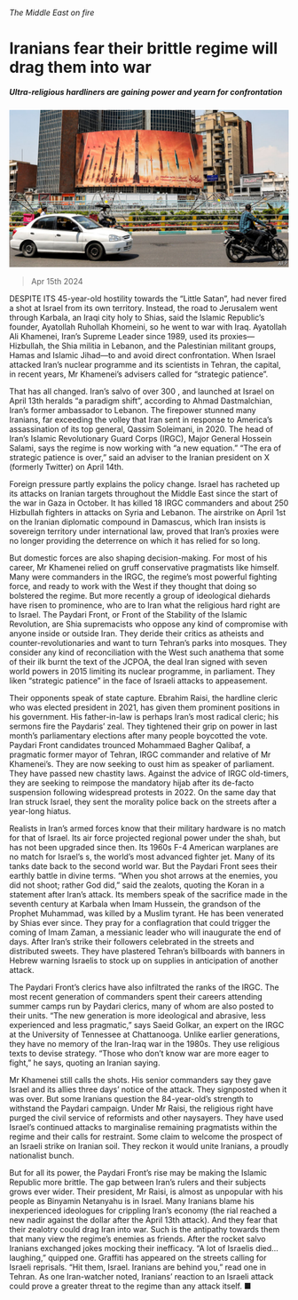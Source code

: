 ###### The Middle East on fire

# Iranians fear their brittle regime will drag them into war 

##### Ultra-religious hardliners are gaining power and yearn for confrontation 

![image](images/20240420_MAP502.jpg) 

> Apr 15th 2024 

DESPITE ITS 45-year-old hostility towards the “Little Satan”,  had never fired a shot at Israel from its own territory. Instead, the road to Jerusalem went through Karbala, an Iraqi city holy to Shias, said the Islamic Republic’s founder, Ayatollah Ruhollah Khomeini, so he went to war with Iraq. Ayatollah Ali Khamenei, Iran’s Supreme Leader since 1989, used its proxies—Hizbullah, the Shia militia in Lebanon, and the Palestinian militant groups, Hamas and Islamic Jihad—to  and avoid direct confrontation. When Israel attacked Iran’s nuclear programme and its scientists in Tehran, the capital, in recent years, Mr Khamenei’s advisers called for “strategic patience”.

That has all changed. Iran’s salvo of over 300 ,  and  launched at Israel on April 13th heralds “a paradigm shift”, according to Ahmad Dastmalchian, Iran’s former ambassador to Lebanon. The firepower stunned many Iranians, far exceeding the volley that Iran sent in response to America’s assassination of its top general, Qassim Soleimani, in 2020. The head of Iran’s Islamic Revolutionary Guard Corps (IRGC), Major General Hossein Salami, says the regime is now working with “a new equation.” “The era of strategic patience is over,” said an adviser to the Iranian president on X (formerly Twitter) on April 14th. 


Foreign pressure partly explains the policy change. Israel has racheted up its attacks on Iranian targets throughout the Middle East since the start of the war in Gaza in October. It has killed 18 IRGC commanders and about 250 Hizbullah fighters in attacks on Syria and Lebanon. The airstrike on April 1st on the Iranian diplomatic compound in Damascus, which Iran insists is sovereign territory under international law, proved that Iran’s proxies were no longer providing the deterrence on which it has relied for so long. 

But domestic forces are also shaping decision-making. For most of his career, Mr Khamenei relied on gruff conservative pragmatists like himself. Many were commanders in the IRGC, the regime’s most powerful fighting force, and ready to work with the West if they thought that doing so bolstered the regime. But more recently a group of ideological diehards have risen to prominence, who are to Iran what the religious hard right are to Israel. The Paydari Front, or Front of the Stability of the Islamic Revolution, are Shia supremacists who oppose any kind of compromise with anyone inside or outside Iran. They deride their critics as atheists and counter-revolutionaries and want to turn Tehran’s parks into mosques. They consider any kind of reconciliation with the West such anathema that some of their ilk burnt the text of the JCPOA, the deal Iran signed with seven world powers in 2015 limiting its nuclear programme, in parliament. They liken “strategic patience” in the face of Israeli attacks to appeasement.

Their opponents speak of state capture. Ebrahim Raisi, the hardline cleric who was elected president in 2021, has given them prominent positions in his government. His father-in-law is perhaps Iran’s most radical cleric; his sermons fire the Paydaris’ zeal. They tightened their grip on power in last month’s parliamentary elections after many people boycotted the vote. Paydari Front candidates trounced Mohammaed Bagher Qalibaf, a pragmatic former mayor of Tehran, IRGC commander and relative of Mr Khamenei’s. They are now seeking to oust him as speaker of parliament. They have passed new chastity laws. Against the advice of IRGC old-timers, they are seeking to reimpose the mandatory hijab after its de-facto suspension following widespread protests in 2022. On the same day that Iran struck Israel, they sent the morality police back on the streets after a year-long hiatus.

Realists in Iran’s armed forces know that their military hardware is no match for that of Israel. Its air force projected regional power under the shah, but has not been upgraded since then. Its 1960s F-4 American warplanes are no match for Israel’s s, the world’s most advanced fighter jet. Many of its tanks date back to the second world war. But the Paydari Front sees their earthly battle in divine terms. “When you shot arrows at the enemies, you did not shoot; rather God did,” said the zealots, quoting the Koran in a statement after Iran’s attack. Its members speak of the sacrifice made in the seventh century at Karbala when Imam Hussein, the grandson of the Prophet Muhammad, was killed by a Muslim tyrant. He has been venerated by Shias ever since. They pray for a conflagration that could trigger the coming of Imam Zaman, a messianic leader who will inaugurate the end of days. After Iran’s strike their followers celebrated in the streets and distributed sweets. They have plastered Tehran’s billboards with banners in Hebrew warning Israelis to stock up on supplies in anticipation of another attack.

The Paydari Front’s clerics have also infiltrated the ranks of the IRGC. The most recent generation of commanders spent their careers attending summer camps run by Paydari clerics, many of whom are also posted to their units. “The new generation is more ideological and abrasive, less experienced and less pragmatic,” says Saeid Golkar, an expert on the IRGC at the University of Tennessee at Chattanooga. Unlike earlier generations, they have no memory of the Iran-Iraq war in the 1980s. They use religious texts to devise strategy. “Those who don’t know war are more eager to fight,” he says, quoting an Iranian saying. 

Mr Khamenei still calls the shots. His senior commanders say they gave Israel and its allies three days’ notice of the attack. They signposted when it was over. But some Iranians question the 84-year-old’s strength to withstand the Paydari campaign. Under Mr Raisi, the religious right have purged the civil service of reformists and other naysayers. They have used Israel’s continued attacks to marginalise remaining pragmatists within the regime and their calls for restraint. Some claim to welcome the prospect of an Israeli strike on Iranian soil. They reckon it would unite Iranians, a proudly nationalist bunch.

But for all its power, the Paydari Front’s rise may be making the Islamic Republic more brittle. The gap between Iran’s rulers and their subjects grows ever wider. Their president, Mr Raisi, is almost as unpopular with his people as Binyamin Netanyahu is in Israel. Many Iranians blame his inexperienced ideologues for crippling Iran’s economy (the rial reached a new nadir against the dollar after the April 13th attack). And they fear that their zealotry could drag Iran into war. Such is the antipathy towards them that many view the regime’s enemies as friends. After the rocket salvo Iranians exchanged jokes mocking their inefficacy. “A lot of Israelis died…laughing,” quipped one. Graffiti has appeared on the streets calling for Israeli reprisals. “Hit them, Israel. Iranians are behind you,” read one in Tehran. As one Iran-watcher noted, Iranians’ reaction to an Israeli attack could prove a greater threat to the regime than any attack itself. ■



